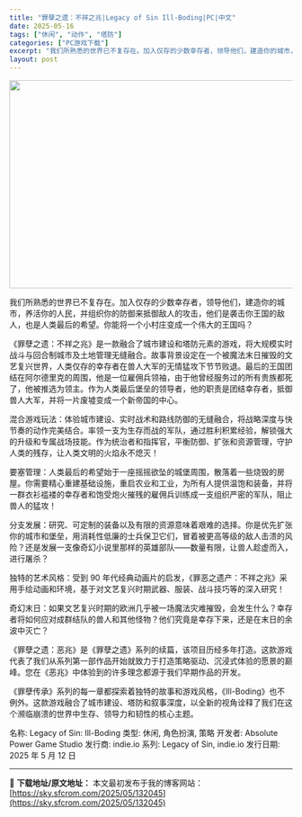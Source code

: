 ```yaml
---
title: "罪孽之遗：不祥之兆|Legacy of Sin Ill-Boding|PC|中文"
date: 2025-05-16
tags: ["休闲", "动作", "塔防"]
categories: ["PC游戏下载"]
excerpt: "我们所熟悉的世界已不复存在。加入仅存的少数幸存者，领导他们，建造你的城市，养活你的人民，并组织你的防御来抵御敌人的攻击，他们是袭击你王国的敌人，也是人类最后的希望。你能将一个小村庄变成一个伟大的王国吗？ 《罪孽之遗：不祥之兆》是一款融合了城市建设和塔防元素的游戏，将大规模实时战斗与回合制城市及土地管&hellip;"
layout: post
---
```


<img class="aligncenter size-full wp-image-132046" src="https://sky.sfcrom.com/wp-content/uploads/2025/05/2025051604151212.webp" alt="" width="660" height="370" />

我们所熟悉的世界已不复存在。加入仅存的少数幸存者，领导他们，建造你的城市，养活你的人民，并组织你的防御来抵御敌人的攻击，他们是袭击你王国的敌人，也是人类最后的希望。你能将一个小村庄变成一个伟大的王国吗？

《罪孽之遗：不祥之兆》是一款融合了城市建设和塔防元素的游戏，将大规模实时战斗与回合制城市及土地管理无缝融合。故事背景设定在一个被魔法末日摧毁的文艺复兴世界，人类仅存的幸存者在兽人大军的无情猛攻下节节败退。最后的王国团结在阿尔德里克的周围，他是一位雇佣兵领袖，由于他曾经服务过的所有贵族都死了，他被推选为领主。作为人类最后堡垒的领导者，他的职责是团结幸存者，抵御兽人大军，并将一片废墟变成一个新帝国的中心。

混合游戏玩法：体验城市建设、实时战术和路线防御的无缝融合，将战略深度与快节奏的动作完美结合。率领一支为生存而战的军队，通过胜利积累经验，解锁强大的升级和专属战场技能。作为统治者和指挥官，平衡防御、扩张和资源管理，守护人类的残存，让人类文明的火焰永不熄灭！

要塞管理：人类最后的希望始于一座摇摇欲坠的城堡周围，散落着一些烧毁的房屋。你需要精心重建基础设施，重启农业和工业，为所有人提供温饱和装备，并将一群衣衫褴褛的幸存者和饱受炮火摧残的雇佣兵训练成一支组织严密的军队，阻止兽人的猛攻！

分支发展：研究、可定制的装备以及有限的资源意味着艰难的选择。你是优先扩张你的城市和堡垒，用消耗性低廉的士兵保卫它们，冒着被更高等级的敌人击溃的风险？还是发展一支像奇幻小说里那样的英雄部队——数量有限，让兽人趁虚而入，进行屠杀？

独特的艺术风格：受到 90 年代经典动画片的启发，《罪恶之遗产：不祥之兆》采用手绘动画和环境，基于对文艺复兴时期武器、服装、战斗技巧等的深入研究！

奇幻末日：如果文艺复兴时期的欧洲几乎被一场魔法灾难摧毁，会发生什么？幸存者将如何应对成群结队的兽人和其他怪物？他们究竟是幸存下来，还是在末日的余波中灭亡？

《罪孽之遗：恶兆》是《罪孽之遗》系列的续篇，该项目历经多年打造。这款游戏代表了我们从系列第一部作品开始就致力于打造策略驱动、沉浸式体验的愿景的巅峰。您在《恶兆》中体验到的许多理念都源于我们早期作品的开发。

《罪孽传承》系列的每一章都探索着独特的故事和游戏风格，《Ill-Boding》也不例外。这款游戏融合了城市建设、塔防和叙事深度，以全新的视角诠释了我们在这个濒临崩溃的世界中生存、领导力和韧性的核心主题。

名称: Legacy of Sin: Ill-Boding
类型: 休闲, 角色扮演, 策略
开发者: Absolute Power Game Studio
发行商: indie.io
系列: Legacy of Sin, indie.io
发行日期: 2025 年 5 月 12 日

---
📖 **下载地址/原文地址：** 本文最初发布于我的博客网站：[https://sky.sfcrom.com/2025/05/132045](https://sky.sfcrom.com/2025/05/132045)
